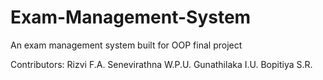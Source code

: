 # Exam-Management-System

An exam management system built for OOP final project

Contributors:
Rizvi F.A.
Senevirathna W.P.U.
Gunathilaka I.U.
Bopitiya S.R.
